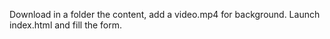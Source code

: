 Download in a folder the content, add a video.mp4 for background.
Launch index.html and fill the form.

